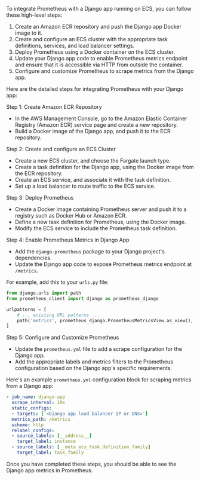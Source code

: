 To integrate Prometheus with a Django app running on ECS, you can follow these high-level steps:

1. Create an Amazon ECR repository and push the Django app Docker image to it.
2. Create and configure an ECS cluster with the appropriate task definitions, services, and load balancer settings.
3. Deploy Prometheus using a Docker container on the ECS cluster.
4. Update your Django app code to enable Prometheus metrics endpoint and ensure that it is accessible via HTTP from outside the container.
5. Configure and customize Prometheus to scrape metrics from the Django app.

Here are the detailed steps for integrating Prometheus with your Django app:

Step 1: Create Amazon ECR Repository
- In the AWS Management Console, go to the Amazon Elastic Container Registry (Amazon ECR) service page and create a new repository.
- Build a Docker image of the Django app, and push it to the ECR repository.

Step 2: Create and configure an ECS Cluster
- Create a new ECS cluster, and choose the Fargate launch type.
- Create a task definition for the Django app, using the Docker image from the ECR repository.
- Create an ECS service, and associate it with the task definition.
- Set up a load balancer to route traffic to the ECS service.

Step 3: Deploy Prometheus
- Create a Docker image containing Prometheus server and push it to a registry such as Docker Hub or Amazon ECR.
- Define a new task definition for Prometheus, using the Docker image.
- Modify the ECS service to include the Prometheus task definition.

Step 4: Enable Prometheus Metrics in Django App
- Add the `django-prometheus` package to your Django project's dependencies.
- Update the Django app code to expose Prometheus metrics endpoint at `/metrics`.

For example, add this to your `urls.py` file:

```python
from django.urls import path
from prometheus_client import django as prometheus_django

urlpatterns = [
    # ... existing URL patterns ...
    path('metrics', prometheus_django.PrometheusMetricsView.as_view(), name='prometheus-metrics'),
]
```

Step 5: Configure and Customize Prometheus
- Update the `prometheus.yml` file to add a scrape configuration for the Django app.
- Add the appropriate labels and metrics filters to the Prometheus configuration based on the Django app's specific requirements.

Here's an example `prometheus.yml` configuration block for scraping metrics from a Django app:

```yaml
- job_name: django-app
  scrape_interval: 10s
  static_configs:
  - targets: ['<Django app load balancer IP or DNS>']
  metrics_path: /metrics
  scheme: http
  relabel_configs:
  - source_labels: [__address__]
    target_label: instance
  - source_labels: [__meta_ecs_task_definition_family]
    target_label: task_family
```

Once you have completed these steps, you should be able to see the Django app metrics in Prometheus.